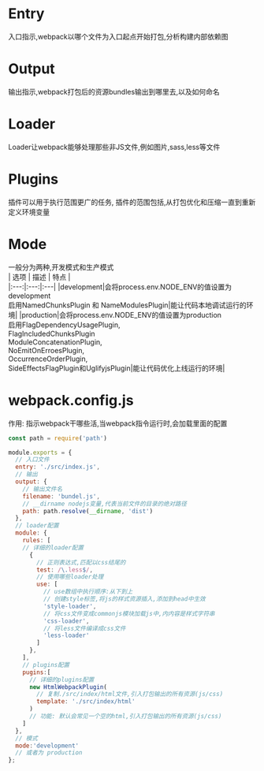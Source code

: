 # Entry  
入口指示,webpack以哪个文件为入口起点开始打包,分析构建内部依赖图
# Output
输出指示,webpack打包后的资源bundles输出到哪里去,以及如何命名
# Loader
Loader让webpack能够处理那些非JS文件,例如图片,sass,less等文件
# Plugins
插件可以用于执行范围更广的任务, 插件的范围包括,从打包优化和压缩一直到重新定义环境变量
# Mode
一般分为两种,开发模式和生产模式  
| 选项 | 描述 | 特点 |  
|:---:|:---:|:---|
|development|会将process.env.NODE_ENV的值设置为development <br> 启用NamedChunksPlugin 和 NameModulesPlugin|能让代码本地调试运行的环境|
|production|会将process.env.NODE_ENV的值设置为production<br>启用FlagDependencyUsagePlugin,<br>FlagIncludedChunksPlugin<br>ModuleConcatenationPlugin,<br>NoEmitOnErroesPlugin,<br>OccurrenceOrderPlugin,<br>SideEffectsFlagPlugin和UglifyjsPlugin|能让代码优化上线运行的环境|  

# webpack.config.js  
作用: 指示webpack干哪些活,当webpack指令运行时,会加载里面的配置  
```js
const path = require('path')

module.exports = {
  // 入口文件
  entry: './src/index.js',
  // 输出
  output: {
    // 输出文件名
    filename: 'bundel.js',
    // __dirname nodejs变量,代表当前文件的目录的绝对路径
    path: path.resolve(__dirname, 'dist')
  },
  // loader配置
  module: {
    rules: [
    // 详细的loader配置
      {
        // 正则表达式,匹配以css结尾的
        test: /\.less$/,
        // 使用哪些loader处理
        use: [
          // use数组中执行顺序:从下到上
          // 创建style标签,将js的样式资源插入,添加到head中生效
          'style-loader',
          // 将css文件变成commonjs模块加载js中,内内容是样式字符串
          'css-loader',
          // 将less文件编译成css文件
          'less-loader'
        ]
      },
    ],
    // plugins配置
    pugins:[
      // 详细的plugins配置
      new HtmlWebpackPlugin(
        // 复制./src/index/html文件,引入打包输出的所有资源(js/css)
        template: './src/index/html'
      )
      // 功能: 默认会常见一个空的html,引入打包输出的所有资源(js/css)
    ]
  },
  // 模式
  mode:'development'
  // 或者为 production
};
```
